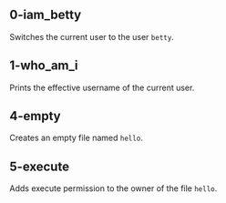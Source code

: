 ## 0-iam_betty
Switches the current user to the user `betty`.
## 1-who_am_i
Prints the effective username of the current user.
## 4-empty
Creates an empty file named `hello`.
## 5-execute
Adds execute permission to the owner of the file `hello`.

